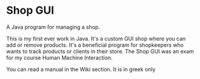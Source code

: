 # Shop GUI
A Java program for managing a shop.

This is my first ever work in Java. It's a custom GUI shop where you can add or remove products.
It's a beneficial program for shopkeepers who wants to track products or clients in their store.
The Shop GUI was an exam for my course Human Machine Interaction. 

You can read a manual in the Wiki section. It is in greek only
